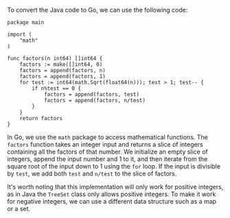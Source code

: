 To convert the Java code to Go, we can use the following code:
```
package main

import (
	"math"
)

func factors(n int64) []int64 {
	factors := make([]int64, 0)
	factors = append(factors, n)
	factors = append(factors, 1)
	for test := int64(math.Sqrt(float64(n))); test > 1; test-- {
		if n%test == 0 {
			factors = append(factors, test)
			factors = append(factors, n/test)
		}
	}
	return factors
}
```
In Go, we use the `math` package to access mathematical functions. The `factors` function takes an integer input and returns a slice of integers containing all the factors of that number. We initialize an empty slice of integers, append the input number and 1 to it, and then iterate from the square root of the input down to 1 using the `for` loop. If the input is divisible by `test`, we add both `test` and `n/test` to the slice of factors.

It's worth noting that this implementation will only work for positive integers, as in Java the `TreeSet` class only allows positive integers. To make it work for negative integers, we can use a different data structure such as a map or a set.
